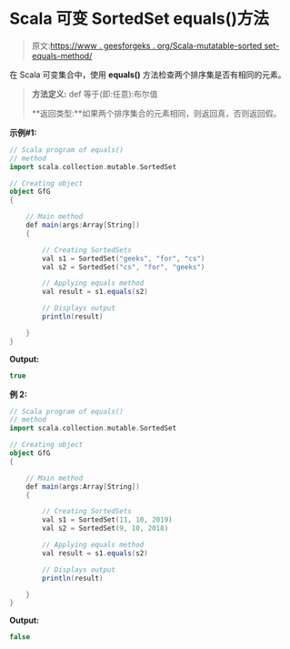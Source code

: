 # Scala 可变 SortedSet equals()方法

> 原文:[https://www . geesforgeks . org/Scala-mutatable-sorted set-equals-method/](https://www.geeksforgeeks.org/scala-mutable-sortedset-equals-method/)

在 Scala 可变集合中，使用 **equals()** 方法检查两个排序集是否有相同的元素。

> **方法定义:** def 等于(即:任意):布尔值
> 
> **返回类型:**如果两个排序集合的元素相同，则返回真，否则返回假。

**示例#1:**

```scala
// Scala program of equals()
// method
import scala.collection.mutable.SortedSet 

// Creating object 
object GfG 
{ 

    // Main method 
    def main(args:Array[String]) 
    { 

        // Creating SortedSets 
        val s1 = SortedSet("geeks", "for", "cs") 
        val s2 = SortedSet("cs", "for", "geeks") 

        // Applying equals method 
        val result = s1.equals(s2) 

        // Displays output 
        println(result) 

    } 
} 
```

**Output:**

```scala
true

```

**例 2:**

```scala
// Scala program of equals()
// method
import scala.collection.mutable.SortedSet 

// Creating object 
object GfG 
{ 

    // Main method 
    def main(args:Array[String]) 
    { 

        // Creating SortedSets 
        val s1 = SortedSet(11, 10, 2019) 
        val s2 = SortedSet(9, 10, 2018) 

        // Applying equals method 
        val result = s1.equals(s2) 

        // Displays output 
        println(result) 

    } 
} 
```

**Output:**

```scala
false

```